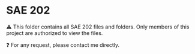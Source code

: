 # SAE 202
⚠️ This folder contains all SAE 202 files and folders. Only members of this project are authorized to view the files.  

❓ For any request, please contact me directly.
